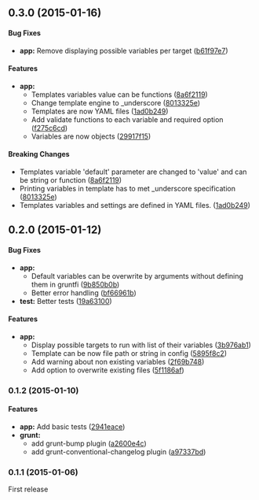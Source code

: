 <a name="0.3.0"></a>
## 0.3.0 (2015-01-16)


#### Bug Fixes

* **app:** Remove displaying possible variables per target ([b61f97e7](http://github.com/mkatanski/grunt-produce/commit/b61f97e76db566c60760e4a74165e45fa89232e7))


#### Features

* **app:**
  * Templates variables value can be functions ([8a6f2119](http://github.com/mkatanski/grunt-produce/commit/8a6f2119c46b2123a42350b357964fdadd8f0f23))
  * Change template engine to _underscore ([8013325e](http://github.com/mkatanski/grunt-produce/commit/8013325e795d325c8b189ad56f173bece98c0c24))
  * Templates are now YAML files ([1ad0b249](http://github.com/mkatanski/grunt-produce/commit/1ad0b249a224b9dd214a62dd69f9a7bfa2f34a34))
  * Add validate functions to each variable and required option ([f275c6cd](http://github.com/mkatanski/grunt-produce/commit/f275c6cd3d3897b26bba10e104bb7a07ed724ad5))
  * Variables are now objects ([29917f15](http://github.com/mkatanski/grunt-produce/commit/29917f15e87cac7e23fe72c0d128a0e9dbba1ff3))


#### Breaking Changes

* Templates variable 'default' parameter are changed to 'value' and can be string or function
 ([8a6f2119](http://github.com/mkatanski/grunt-produce/commit/8a6f2119c46b2123a42350b357964fdadd8f0f23))
* Printing variables in template has to met _underscore specification
 ([8013325e](http://github.com/mkatanski/grunt-produce/commit/8013325e795d325c8b189ad56f173bece98c0c24))
* Templates variables and settings are defined in YAML files.
 ([1ad0b249](http://github.com/mkatanski/grunt-produce/commit/1ad0b249a224b9dd214a62dd69f9a7bfa2f34a34))




<a name="0.2.0"></a>
## 0.2.0 (2015-01-12)


#### Bug Fixes

* **app:**
  * Default variables can be overwrite by arguments without defining them in gruntfi ([9b850b0b](http://github.com/mkatanski/grunt-produce/commit/9b850b0b7f4445f9783d1d00f218d06cca44385d))
  * Better error handling ([bf66961b](http://github.com/mkatanski/grunt-produce/commit/bf66961b57baad5eb1c00b80965338ee4d156b69))
* **test:** Better tests ([19a63100](http://github.com/mkatanski/grunt-produce/commit/19a631005d640a91ec8d900ecdf55e0b40a3dd23))


#### Features

* **app:**
  * Display possible targets to run with list of their variables ([3b976ab1](http://github.com/mkatanski/grunt-produce/commit/3b976ab123f6e1eeb0e96ff6c6ecfa2a44f4dbe2))
  * Template can be now file path or string in config ([5895f8c2](http://github.com/mkatanski/grunt-produce/commit/5895f8c2615f2af4c2dee3d0541af3260769fce0))
  * Add warning about non existing variables ([2f69b748](http://github.com/mkatanski/grunt-produce/commit/2f69b748b9d001e1f357559befedd2e954312274))
  * Add option to overwrite existing files ([5f1186af](http://github.com/mkatanski/grunt-produce/commit/5f1186af760e8b771e07555264d703c1b925f4ce))


<a name="0.1.2"></a>
### 0.1.2 (2015-01-10)


#### Features

* **app:** Add basic tests ([2941eace](http://github.com/mkatanski/grunt-produce/commit/2941eacea44e80698ac53435ee2ad3cdae0f7f8c))
* **grunt:**
  * add grunt-bump plugin ([a2600e4c](http://github.com/mkatanski/grunt-produce/commit/a2600e4cfc07c2877d4e32551907fc0be779980c))
  * add grunt-conventional-changelog plugin ([a97337bd](http://github.com/mkatanski/grunt-produce/commit/a97337bd145110e4f9016b6b334d4322a6b2d0b8))



<a name="0.1.1"></a>
### 0.1.1 (2015-01-06)
First release